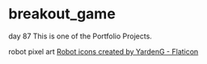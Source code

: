 # breakout_game
day 87 This is one of the Portfolio Projects.

robot pixel art <a href="https://www.flaticon.com/free-icons/robot" title="robot icons">Robot icons created by YardenG - Flaticon</a>